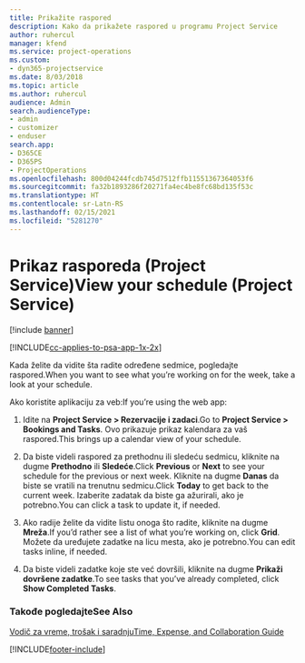 ```yaml
---
title: Prikažite raspored
description: Kako da prikažete raspored u programu Project Service
author: ruhercul
manager: kfend
ms.service: project-operations
ms.custom:
- dyn365-projectservice
ms.date: 8/03/2018
ms.topic: article
ms.author: ruhercul
audience: Admin
search.audienceType:
- admin
- customizer
- enduser
search.app:
- D365CE
- D365PS
- ProjectOperations
ms.openlocfilehash: 800d04244fcdb745d7512ffb11551367364053f6
ms.sourcegitcommit: fa32b1893286f20271fa4ec4be8fc68bd135f53c
ms.translationtype: HT
ms.contentlocale: sr-Latn-RS
ms.lasthandoff: 02/15/2021
ms.locfileid: "5281270"
---
```

# <a name="view-your-schedule-project-service"></a><span data-ttu-id="425a0-103">Prikaz rasporeda (Project Service)</span><span class="sxs-lookup"><span data-stu-id="425a0-103">View your schedule (Project Service)</span></span>

[!include [banner](../includes/psa-now-project-operations.md)]

[!INCLUDE[cc-applies-to-psa-app-1x-2x](../includes/cc-applies-to-psa-app-1x-2x.md)]

<span data-ttu-id="425a0-104">Kada želite da vidite šta radite određene sedmice, pogledajte raspored.</span><span class="sxs-lookup"><span data-stu-id="425a0-104">When you want to see what you’re working on for the week, take a look at your schedule.</span></span>  
  
 <span data-ttu-id="425a0-105">Ako koristite aplikaciju za veb:</span><span class="sxs-lookup"><span data-stu-id="425a0-105">If you’re using the web app:</span></span>  
  
1.  <span data-ttu-id="425a0-106">Idite na **Project Service > Rezervacije i zadaci**.</span><span class="sxs-lookup"><span data-stu-id="425a0-106">Go to **Project Service > Bookings and Tasks**.</span></span> <span data-ttu-id="425a0-107">Ovo prikazuje prikaz kalendara za vaš raspored.</span><span class="sxs-lookup"><span data-stu-id="425a0-107">This brings up a calendar view of your schedule.</span></span>  
  
2.  <span data-ttu-id="425a0-108">Da biste videli raspored za prethodnu ili sledeću sedmicu, kliknite na dugme **Prethodno** ili **Sledeće**.</span><span class="sxs-lookup"><span data-stu-id="425a0-108">Click **Previous** or **Next** to see your schedule for the previous or next week.</span></span> <span data-ttu-id="425a0-109">Kliknite na dugme **Danas** da biste se vratili na trenutnu sedmicu.</span><span class="sxs-lookup"><span data-stu-id="425a0-109">Click **Today** to get back to the current week.</span></span> <span data-ttu-id="425a0-110">Izaberite zadatak da biste ga ažurirali, ako je potrebno.</span><span class="sxs-lookup"><span data-stu-id="425a0-110">You can click a task to update it, if needed.</span></span>  
  
3.  <span data-ttu-id="425a0-111">Ako radije želite da vidite listu onoga što radite, kliknite na dugme **Mreža**.</span><span class="sxs-lookup"><span data-stu-id="425a0-111">If you’d rather see a list of what you’re working on, click **Grid**.</span></span> <span data-ttu-id="425a0-112">Možete da uređujete zadatke na licu mesta, ako je potrebno.</span><span class="sxs-lookup"><span data-stu-id="425a0-112">You can edit tasks inline, if needed.</span></span>  
  
4.  <span data-ttu-id="425a0-113">Da biste videli zadatke koje ste već dovršili, kliknite na dugme **Prikaži dovršene zadatke**.</span><span class="sxs-lookup"><span data-stu-id="425a0-113">To see tasks that you’ve already completed, click **Show Completed Tasks**.</span></span>  
  
### <a name="see-also"></a><span data-ttu-id="425a0-114">Takođe pogledajte</span><span class="sxs-lookup"><span data-stu-id="425a0-114">See Also</span></span>  
 [<span data-ttu-id="425a0-115">Vodič za vreme, trošak i saradnju</span><span class="sxs-lookup"><span data-stu-id="425a0-115">Time, Expense, and Collaboration Guide</span></span>](../psa/time-expense-collaboration-guide.md)


[!INCLUDE[footer-include](../includes/footer-banner.md)]